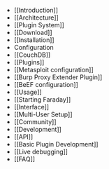 * [[Introduction]]
* [[Architecture]]
* [[Plugin System]]
* [[Download]]
* [[Installation]]
* Configuration
 * [[CouchDB]]
 * [[Plugins]]
  * [[Metasploit configuration]]
  * [[Burp Proxy Extender Plugin]]
  * [[BeEF configuration]]
* [[Usage]]
 * [[Starting Faraday]]
 * [[Interface]]
 * [[Multi-User Setup]]
* [[Community]]
* [[Development]]
 * [[API]]
 * [[Basic Plugin Development]]
 * [[Live debugging]]
* [[FAQ]]